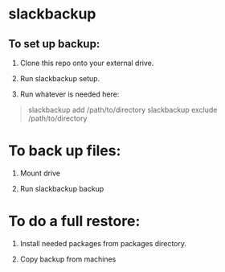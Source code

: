 slackbackup
===========

To set up backup:
-----------------

1. Clone this repo onto your external drive.

2. Run slackbackup setup.

3. Run whatever is needed here:
>slackbackup add /path/to/directory
>slackbackup exclude /path/to/directory

To back up files:
=================

1. Mount drive

2. Run slackbackup backup

To do a full restore:
=====================

1. Install needed packages from packages directory.

2. Copy backup from machines
